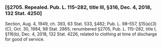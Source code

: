 ### [§2705. Repealed. Pub. L. 115–282, title III, §316, Dec. 4, 2018, 132 Stat. 4250] ###

Section, Aug. 4, 1949, ch. 393, 63 Stat. 533, §482; Pub. L. 98–557, §15(a)(3)(C), Oct. 30, 1984, 98 Stat. 2865; renumbered §2705, Pub. L. 115–282, title I, §116(b), Dec. 4, 2018, 132 Stat. 4226, related to clothing at time of discharge for good of service.